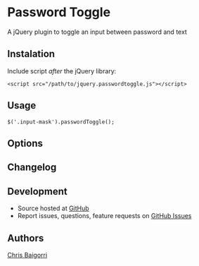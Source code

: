 # Password Toggle

A jQuery plugin to toggle an input between password and text

## Instalation

Include script *after* the jQuery library:

    <script src="/path/to/jquery.passwordtoggle.js"></script>

## Usage

    $('.input-mask').passwordToggle();

## Options

## Changelog

## Development

- Source hosted at [GitHub](https://github.com/cbaigorri/SimpleSprite)
- Report issues, questions, feature requests on [GitHub Issues](https://github.com/cbaigorri/SimpleSprite/issues)

## Authors

[Chris Baigorri](https://github.com/cbaigorri)

